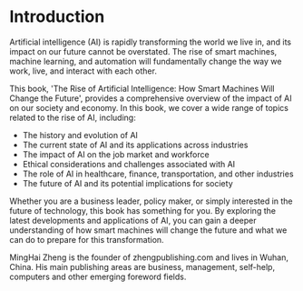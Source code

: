 # Introduction

Artificial intelligence (AI) is rapidly transforming the world we live in, and its impact on our future cannot be overstated. The rise of smart machines, machine learning, and automation will fundamentally change the way we work, live, and interact with each other.

This book, 'The Rise of Artificial Intelligence: How Smart Machines Will Change the Future', provides a comprehensive overview of the impact of AI on our society and economy. In this book, we cover a wide range of topics related to the rise of AI, including:

* The history and evolution of AI
* The current state of AI and its applications across industries
* The impact of AI on the job market and workforce
* Ethical considerations and challenges associated with AI
* The role of AI in healthcare, finance, transportation, and other industries
* The future of AI and its potential implications for society

Whether you are a business leader, policy maker, or simply interested in the future of technology, this book has something for you. By exploring the latest developments and applications of AI, you can gain a deeper understanding of how smart machines will change the future and what we can do to prepare for this transformation.

MingHai Zheng is the founder of zhengpublishing.com and lives in Wuhan, China. His main publishing areas are business, management, self-help, computers and other emerging foreword fields.
